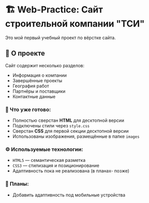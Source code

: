 # 🏗️ Web-Practice: Сайт строительной компании "ТСИ"

Это мой первый учебный проект по вёрстке сайта.

## 📌 О проекте

Сайт содержит несколько разделов:
- Информация о компании
- Завершённые проекты
- География работ
- Партнёры и поставщики
- Контактные данные

### 🔧 Что уже готово:
- Полностью сверстан **HTML** для десктопной версии
- Подключены стили через `style.css`
- Сверстан **CSS** для первой секции десктопной версии
- Использованы изображения, размещённые в папке `images`


### ⚙️ Используемые технологии:

- `HTML5` — семантическая разметка
- `CSS3` — стилизация и позиционирование
- Адаптивность пока не реализована (в планах- позже)

### 📝 Планы:
- Добавить адаптивность под мобильные устройства



